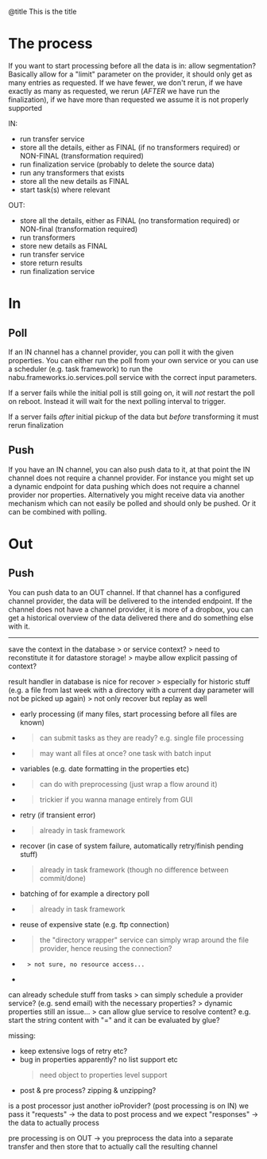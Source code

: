 @title This is the title

# The process

If you want to start processing before all the data is in: allow segmentation?
Basically allow for a "limit" parameter on the provider, it should only get as many entries as requested. If we have fewer, we don't rerun, if we have exactly as many as requested, we rerun (_AFTER_ we have run the finalization), if we have more than requested we assume it is not properly supported

IN:

- run transfer service
- store all the details, either as FINAL (if no transformers required) or NON-FINAL (transformation required)
- run finalization service (probably to delete the source data)
- run any transformers that exists
- store all the new details as FINAL
- start task(s) where relevant
 

OUT:

- store all the details, either as FINAL (no transformation required) or NON-final (transformation required)
- run transformers
- store new details as FINAL
- run transfer service
- store return results
- run finalization service


# In

## Poll

If an IN channel has a channel provider, you can poll it with the given properties. You can either run the poll from your own service or you can use a scheduler (e.g. task framework) to run the nabu.frameworks.io.services.poll service with the correct input parameters.

If a server fails while the initial poll is still going on, it will _not_ restart the poll on reboot. Instead it will wait for the next polling interval to trigger.

If a server fails _after_ initial pickup of the data but _before_ transforming it must rerun finalization

## Push

If you have an IN channel, you can also push data to it, at that point the IN channel does not require a channel provider. For instance you might set up a dynamic endpoint for data pushing which does not require a channel provider nor properties.
Alternatively you might receive data via another mechanism which can not easily be polled and should only be pushed. Or it can be combined with polling.

# Out

## Push

You can push data to an OUT channel. If that channel has a configured channel provider, the data will be delivered to the intended endpoint.
If the channel does not have a channel provider, it is more of a dropbox, you can get a historical overview of the data delivered there and do something else with it.






---------
save the context in the database
	> or service context?
	> need to reconstitute it for datastore storage!
	> maybe allow explicit passing of context?

result handler in database is nice for recover
	> especially for historic stuff (e.g. a file from last week with a directory with a current day parameter will not be picked up again)
	> not only recover but replay as well

- early processing (if many files, start processing before all files are known)
- 	> can submit tasks as they are ready? e.g. single file processing
- 	> may want all files at once? one task with batch input
- variables (e.g. date formatting in the properties etc)
- 	> can do with preprocessing (just wrap a flow around it)
- 	> trickier if you wanna manage entirely from GUI

- retry (if transient error)
- 	> already in task framework
- recover (in case of system failure, automatically retry/finish pending stuff)
- 	> already in task framework (though no difference between commit/done)
- batching of for example a directory poll
- 	> already in task framework
- reuse of expensive state (e.g. ftp connection)
- 	> the "directory wrapper" service can simply wrap around the file provider, hence reusing the connection?
- 		> not sure, no resource access...
- 		

can already schedule stuff from tasks
	> can simply schedule a provider service? (e.g. send email) with the necessary properties?
	> dynamic properties still an issue...
	> can allow glue service to resolve content? e.g. start the string content with "=" and it can be evaluated by glue?


missing:
- keep extensive logs of retry etc?
- bug in properties apparently? no list support etc
	> need object to properties level support
- post & pre process?
	zipping & unzipping?




is a post processor just another ioProvider? (post processing is on IN)
we pass it "requests" -> the data to post process
and we expect "responses" -> the data to actually process

pre processing is on OUT
-> you preprocess the data into a separate transfer and then store that to actually call the resulting channel